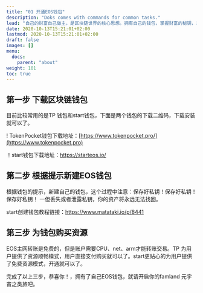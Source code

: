 ```yaml
---
title: "01 开通EOS钱包"
description: "Doks comes with commands for common tasks."
lead: "自己的财富自己做主，是区块链世界的核心思想。拥有自己的钱包，掌握财富的秘钥，才能开启区块链的世界。那么请跟我来，为自己开通EOS钱包吧。"
date: 2020-10-13T15:21:01+02:00
lastmod: 2020-10-13T15:21:01+02:00
draft: false
images: []
menu:
  docs:
    parent: "about"
weight: 101
toc: true
---
```

## 第一步  下载区块链钱包

目前比较常用的是TP 钱包和start钱包，下面是两个钱包的下载二维码，下载安装就可以了。

! TokenPocket钱包下载地址：[https://www.tokenpocket.pro/](https://www.tokenpocket.pro)

！start钱包下载地址：https://starteos.io/

##  第二步 根据提示新建EOS钱包

根据钱包的提示，新建自己的钱包，这个过程中注意：保存好私钥！保存好私钥！保存好私钥！ 一但丢失或者泄露私钥，你的资产将永远无法找回。

start创建钱包教程链接：https://www.matataki.io/p/8441

## 第三步  为钱包购买资源

EOS主网转账是免费的，但是账户需要CPU、net、arm才能转账交易。TP 为用户提供了资源顺畅模式，用户直接支付购买就可以了。start更贴心的为用户提供了免费资源模式，开通就可以了。

完成了以上三步，恭喜你！，拥有了自己EOS钱包，就请开启你的famland 元宇宙之类旅吧。
